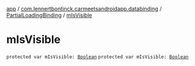 [app](../../index.md) / [com.lennertbontinck.carmeetsandroidapp.databinding](../index.md) / [PartialLoadingBinding](index.md) / [mIsVisible](./m-is-visible.md)

# mIsVisible

`protected var mIsVisible: `[`Boolean`](https://kotlinlang.org/api/latest/jvm/stdlib/kotlin/-boolean/index.html)
`protected var mIsVisible: `[`Boolean`](https://kotlinlang.org/api/latest/jvm/stdlib/kotlin/-boolean/index.html)